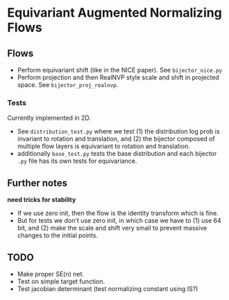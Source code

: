 # Equivariant Augmented Normalizing Flows

## Flows
- Perform equivariant shift (like in the NICE paper). See `bijector_nice.py`
- Perform projection and then RealNVP style scale and shift in projected space. See `bijector_proj_realnvp`.

### Tests
Currently implemented in 2D.

- See `distribution_test.py` where we test
(1) the distribution log prob is invariant to rotation and translation, and
(2) the bijector composed of multiple flow layers is equivariant to rotation and translation. 
- additionally `base_test.py` tests the base distribution and each bijector `.py` file has its own tests for equivariance. 


## Further notes
**need tricks for stability** 
- If we use zero init, then the flow is the identity transform which is fine.
- But for tests we don't use zero init, in which case we have to 
(1) use 64 bit, and 
(2) make the scale and shift very small to prevent massive changes to the initial points.



## TODO
 - Make proper SE(n) net. 
 - Test on simple target function. 
 - Test jacobian determinant (test normalizing constant using IS?)